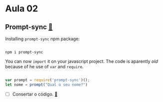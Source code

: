# Aula 02

## Prompt-sync [:link:](https://www.npmjs.com/package/prompt-sync)

Installing `prompt-sync` npm package:

```shell

npm i prompt-sync

```

You can now `import` it on your javascript project. The code is aparently _old_ because of he use of `var` and `require`.

```Javascript

var prompt = require('prompt-sync')();
let nome = prompt("Qual o seu nome?")

```

- [ ] Consertar o código. [:link:](aula02.js)
